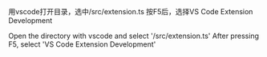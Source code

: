 用vscode打开目录，选中/src/extension.ts
按F5后，选择VS Code Extension Development

Open the directory with vscode and select '/src/extension.ts'
After pressing F5, select 'VS Code Extension Development'